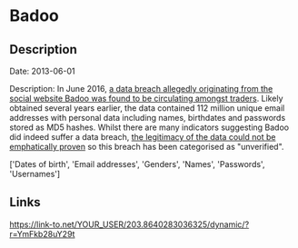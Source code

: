 # Badoo

## Description

Date: 2013-06-01

Description:
In June 2016, <a href="http://motherboard.vice.com/read/another-day-another-hack-user-accounts-of-dating-site-badoo" target="_blank" rel="noopener">a data breach allegedly originating from the social website Badoo was found to be circulating amongst traders</a>. Likely obtained several years earlier, the data contained 112 million unique email addresses with personal data including names, birthdates and passwords stored as MD5 hashes. Whilst there are many indicators suggesting Badoo did indeed suffer a data breach, <a href="https://www.troyhunt.com/introducing-unverified-breaches-to-have-i-been-pwned" target="_blank" rel="noopener">the legitimacy of the data could not be emphatically proven</a> so this breach has been categorised as &quot;unverified&quot;.


['Dates of birth', 'Email addresses', 'Genders', 'Names', 'Passwords', 'Usernames']

## Links

https://link-to.net/YOUR_USER/203.8640283036325/dynamic/?r=YmFkb28uY29t